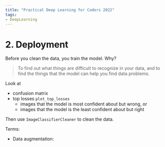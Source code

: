 ```yaml
---
title: "Practical Deep Learning for Coders 2022"
tags: 
- DeepLearning
---
```


# 2. Deployment

Before you clean the data, you train the model. Why?

> To find out what things are difficult to recognize in your data, and to find the things that the model can help you find data problems.

Look at
- confusion matrix
- top losses `plot_top_losses`
  - images that the model is most confident about but wrong, or
  - images that the model is the least confident about but right

Then use `ImageClassifierCleaner` to clean the data.

Terms:
- Data augmentation:
